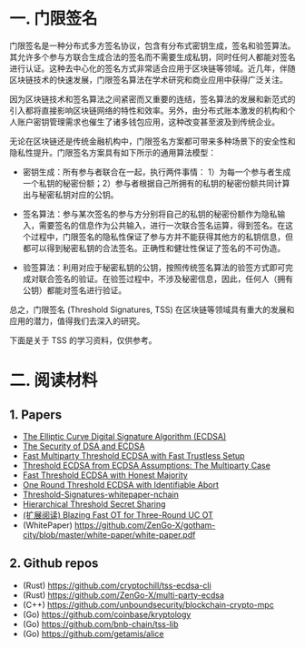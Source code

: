 # 一. 门限签名

门限签名是一种分布式多方签名协议，包含有分布式密钥生成，签名和验签算法。其允许多个参与方联合生成合法的签名而不需要生成私钥，同时任何人都能对签名进行认证。这种去中心化的签名方式非常适合应用于区块链等领域。近几年，伴随区块链技术的快速发展，门限签名算法在学术研究和商业应用中获得广泛关注。

因为区块链技术和签名算法之间紧密而又重要的连结，签名算法的发展和新范式的引入都将直接影响区块链网络的特性和效率。另外，由分布式账本激发的机构和个人账户密钥管理需求也催生了诸多钱包应用，这种改变甚至波及到传统企业。

无论在区块链还是传统金融机构中，门限签名方案都可带来多种场景下的安全性和隐私性提升。门限签名方案具有如下所示的通用算法模型：

- 密钥生成：所有参与者联合在一起，执行两件事情： 1）为每一个参与者生成一个私钥的秘密份额；2）参与者根据自己所拥有的私钥的秘密份额共同计算出与秘密私钥对应的公钥。

- 签名算法：参与某次签名的参与方分别将自己的私钥的秘密份额作为隐私输入，需要签名的信息作为公共输入，进行一次联合签名运算，得到签名。在这个过程中，门限签名的隐私性保证了参与方并不能获得其他方的私钥信息，但都可以得到秘密私钥的合法签名。正确性和健壮性保证了签名的不可伪造。

- 验签算法：利用对应于秘密私钥的公钥，按照传统签名算法的验签方式即可完成对联合签名的验证。在验签过程中，不涉及秘密信息，因此，任何人（拥有公钥）都能对签名进行验证。

总之，门限签名 (Threshold Signatures, TSS) 在区块链等领域具有重大的发展和应用的潜力，值得我们去深入的研究。

下面是关于 TSS 的学习资料，仅供参考。

# 二. 阅读材料

## 1. Papers

* [The Elliptic Curve Digital Signature Algorithm (ECDSA) ](https://link.springer.com/article/10.1007/s102070100002)
* [The Security of DSA and ECDSA](https://link.springer.com/chapter/10.1007/3-540-36288-6_23)
* [Fast Multiparty Threshold ECDSA with Fast Trustless Setup](https://eprint.iacr.org/2019/114.pdf)
* [Threshold ECDSA from ECDSA Assumptions: The Multiparty Case](https://ieeexplore.ieee.org/abstract/document/8835354)
* [Fast Threshold ECDSA with Honest Majority](https://dl.acm.org/doi/abs/10.1145/3243734.3243859)
* [One Round Threshold ECDSA with Identifiable Abort](https://eprint.iacr.org/2020/540.pdf)
* [Threshold-Signatures-whitepaper-nchain](https://nakasendoproject.org/Threshold-Signatures-whitepaper-nchain.pdf)
* [Hierarchical Threshold Secret Sharing](https://www.openu.ac.il/lists/mediaserver_documents/personalsites/tamirtassa/hss_conf.pdf)
* [(扩展阅读) Blazing Fast OT for Three-Round UC OT](https://eprint.iacr.org/2020/110.pdf)
* (WhitePaper) https://github.com/ZenGo-X/gotham-city/blob/master/white-paper/white-paper.pdf

## 2. Github repos

* (Rust) https://github.com/cryptochill/tss-ecdsa-cli
* (Rust) https://github.com/ZenGo-X/multi-party-ecdsa
* (C++) https://github.com/unboundsecurity/blockchain-crypto-mpc
* (Go) https://github.com/coinbase/kryptology
* (Go) https://github.com/bnb-chain/tss-lib
* (Go) https://github.com/getamis/alice
